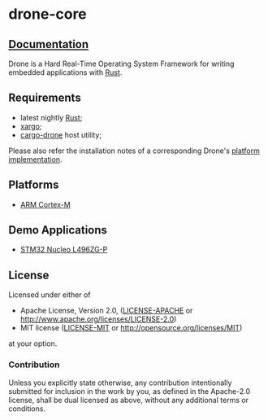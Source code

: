 # drone-core

## [Documentation](https://docs.rs/drone-core)

Drone is a Hard Real-Time Operating System Framework for writing
embedded applications with [Rust].

## Requirements

* latest nightly [Rust];
* [xargo];
* [cargo-drone] host utility;

Please also refer the installation notes of a corresponding Drone's
[platform implementation](#platforms).

## Platforms

* [ARM Cortex-M](https://github.com/drone-os/drone-cortex-m)

## Demo Applications

* [STM32 Nucleo L496ZG-P](https://github.com/drone-os/nucleo-demo)

[Rust]: https://www.rust-lang.org/
[cargo-drone]: https://github.com/drone-os/cargo-drone
[xargo]: https://github.com/japaric/xargo

## License

Licensed under either of

 * Apache License, Version 2.0, ([LICENSE-APACHE](LICENSE-APACHE) or
   http://www.apache.org/licenses/LICENSE-2.0)
 * MIT license ([LICENSE-MIT](LICENSE-MIT) or
   http://opensource.org/licenses/MIT)

at your option.

### Contribution

Unless you explicitly state otherwise, any contribution intentionally submitted
for inclusion in the work by you, as defined in the Apache-2.0 license, shall be
dual licensed as above, without any additional terms or conditions.
